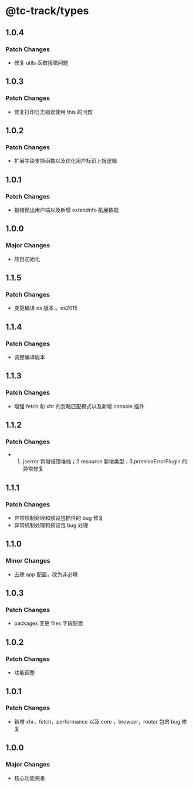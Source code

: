 # @tc-track/types

## 1.0.4

### Patch Changes

-   修复 utils 函数报错问题

## 1.0.3

### Patch Changes

-   修复打印日志错误使用 this 的问题

## 1.0.2

### Patch Changes

-   扩展字段支持函数以及优化用户标识上报逻辑

## 1.0.1

### Patch Changes

-   报错抛出用户端以及新增 extendnfo 拓展数据

## 1.0.0

### Major Changes

-   项目初始化

## 1.1.5

### Patch Changes

-   变更编译 es 版本 。es2015

## 1.1.4

### Patch Changes

-   调整编译版本

## 1.1.3

### Patch Changes

-   增强 fetch 和 xhr 的忽略匹配模式以及新增 console 插件

## 1.1.2

### Patch Changes

-   1. jserror 新增报错堆栈；2.resource 新增类型；3.promiseErrorPlugin 的异常修复

## 1.1.1

### Patch Changes

-   异常机制处理和预设包插件的 bug 修复
-   异常机制处理和预设包 bug 处理

## 1.1.0

### Minor Changes

-   去除 app 配置，改为非必填

## 1.0.3

### Patch Changes

-   packages 变更 files 字段配置

## 1.0.2

### Patch Changes

-   功能调整

## 1.0.1

### Patch Changes

-   新增 xhr，fetch，performance 以及 core ，browser，router 包的 bug 修复

## 1.0.0

### Major Changes

-   核心功能完善
